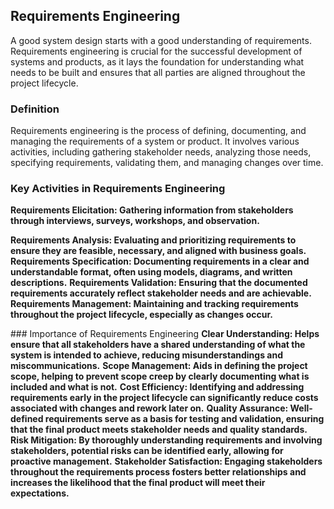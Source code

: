 ## Requirements Engineering
A good system design starts with a good understanding of requirements. Requirements engineering is crucial for the successful development of systems and products, as it lays the foundation for understanding what needs to be built and ensures that all parties are aligned throughout the project lifecycle.


### Definition
Requirements engineering is the process of defining, documenting, and managing the requirements of a system or product. It involves various activities, including gathering stakeholder needs, analyzing those needs, specifying requirements, validating them, and managing changes over time.

### Key Activities in Requirements Engineering
<b>Requirements Elicitation: Gathering information from stakeholders through interviews, surveys, workshops, and observation.</b>

<b>Requirements Analysis: Evaluating and prioritizing requirements to ensure they are feasible, necessary, and aligned with business goals.</b>
<b>Requirements Specification: Documenting requirements in a clear and understandable format, often using models, diagrams, and written descriptions.</b>
<b>Requirements Validation: Ensuring that the documented requirements accurately reflect stakeholder needs and are achievable.</b>
<b>Requirements Management: Maintaining and tracking requirements throughout the project lifecycle, especially as changes occur.</b>


<p>
### Importance of Requirements Engineering
<b>Clear Understanding: Helps ensure that all stakeholders have a shared understanding of what the system is intended to achieve, reducing misunderstandings and miscommunications.</b>
<b>Scope Management: Aids in defining the project scope, helping to prevent scope creep by clearly documenting what is included and what is not.</b>
<b>Cost Efficiency: Identifying and addressing requirements early in the project lifecycle can significantly reduce costs associated with changes and rework later on.</b>
<b>Quality Assurance: Well-defined requirements serve as a basis for testing and validation, ensuring that the final product meets stakeholder needs and quality standards.</b>
<b>Risk Mitigation: By thoroughly understanding requirements and involving stakeholders, potential risks can be identified early, allowing for proactive management.</b>
<b>Stakeholder Satisfaction: Engaging stakeholders throughout the requirements process fosters better relationships and increases the likelihood that the final product will meet their expectations.</b>
</p>


